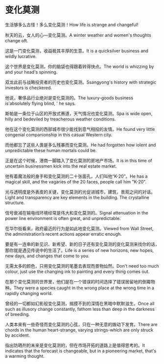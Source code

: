 # 变化莫测

<p><span class="chinese">生活够多么古怪！多么变化莫测！</span><span class="english">How life is strange and changeful!</span></p>

<p><span class="chinese">秋天的云，女人的心—变化莫测。</span><span class="english">A winter weather and women's thoughts change oft.</span></p>

<p><span class="chinese">这是一门变化莫测，收益极其丰厚的生意。</span><span class="english">It is a quicksilver business and wildly lucrative.</span></p>

<p><span class="chinese">这个世界是变化莫测，你的脑袋也得跟着转得快点。</span><span class="english">The world is whizzing by and your head's spinning.</span></p>

<p><span class="chinese">双龙此前与战略投资者的历史也变化莫测。</span><span class="english">Ssangyong's history with strategic investors is checkered.</span></p>

<p><span class="chinese">他说，奢侈品行业绝对是变化莫测的。</span><span class="english">The luxury-goods business is'absolutely flying blind, ' he says.</span></p>

<p><span class="chinese">斯帕是一条位于山区的开放式赛道，天气情况也变化莫测。</span><span class="english">Spa is wide open, hilly and bedeviled by treacherous weather conditions.</span></p>

<p><span class="chinese">他在这个变化莫测的西部城市很少能找到意气相投的友情。</span><span class="english">He found very little congenial companionship in this casual Western city.</span></p>

<p><span class="chinese">而他都忘了这些人类是多么残暴而变化莫测。</span><span class="english">He had forgotten how iolent and unpredictable these human mortals could be.</span></p>

<p><span class="chinese">正是在这个时候，港商一脚踏入了变化莫测的房地产市场。</span><span class="english">It is in this time of uncertain businessmen kick into the real estate market.</span></p>

<p><span class="chinese">他有着魔法般的身手和变化莫测的二十张面孔，人们叫他“K-20”。</span><span class="english">He has a magical skill, and the vagaries of the 20 faces, people call him "K-20".</span></p>

<p><span class="chinese">光与透明度是外表皮的关键，变化莫测的光促进城市，建筑，景观之间的对话。</span><span class="english">Light and transparency are key elements in the building. The crystalline structure.</span></p>

<p><span class="chinese">信号衰减在输电线环境经常是伟大和变化莫测的。</span><span class="english">Signal attenuation in the power line environment is often great, and unpredictable.</span></p>

<p><span class="chinese">在华尔街看来，政府最近的行为是如此地变化莫测。</span><span class="english">Viewed from Wall Street, the administration’s recent actions appear erratic enough.</span></p>

<p><span class="chinese">要是有一连串的新见识、新希望、新的日子还有变化莫测的变化莫测来找你的话，那你就是遇见传说中的生活了。</span><span class="english">Life is a series of new horizons, new hopes, new days, and changes that come to you.</span></p>

<p><span class="chinese">无需太多的颜色，只用变化莫测的笔墨去表现而景物灿然。</span><span class="english">Don't need too much colour, just use the changing ink to painting and every thing comes out.</span></p>

<p><span class="chinese">在那个变化莫测的世界里，他们是在一个错误的时间选择了错误居留地的倒霉物种。</span><span class="english">They were a species caught in the wrong place at the wrong time in a rapidly changing world.</span></p>

<p><span class="chinese">曾经的一切都如幻影般变化莫测，揣摸不到的深情在黑暗中默默滋生。</span><span class="english">Once all such as illusory change constantly, fathom less than deep in the darkness of breeding.</span></p>

<p><span class="chinese">人类本来有一些奇怪而变化莫测的心弦，只在一种无意的拨动下发育。</span><span class="english">There are chords in the human heart-strange, varying strings-which are only struck by accident.</span></p>

<p><span class="chinese">指出防晒剂的未来是变化莫测的，但在市场开拓的道路上是值得思考的。</span><span class="english">It indicates that the forecast is changeable, but in a pioneering market, that's a warming thought.</span></p>

